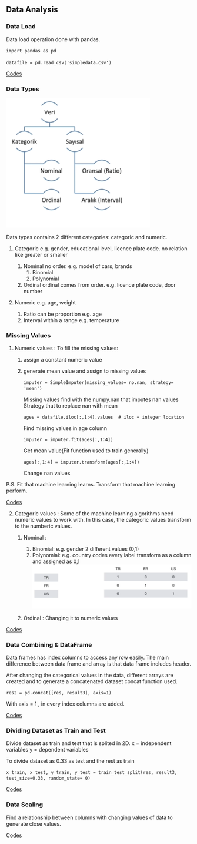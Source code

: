 ## Data Analysis

### Data Load
Data load operation done with pandas.

```
import pandas as pd

datafile = pd.read_csv('simpledata.csv')
```
[Codes](https://github.com/erkanfatma/MachineLearning/blob/main/DataAnalysis/DataLoad.py)

### Data Types
![alt text](https://github.com/erkanfatma/MachineLearning/blob/main/DataAnalysis/img/datatypes.png)

Data types contains 2 different categories: categoric and numeric.
1. Categoric
    e.g. gender, educational level, licence plate code.
    no relation like greater or smaller 

    1. Nominal
        no order.
        e.g. model of cars, brands
        1. Binomial
        2. Polynomial
    2. Ordinal
        ordinal comes from order.
        e.g. licence plate code, door number

2. Numeric
    e.g. age, weight

    1. Ratio
        can be proportion
        e.g. age
    2. Interval
        within a range
        e.g. temperature 

### Missing Values

1. Numeric values :
To fill the missing values: 
    1. assign a constant numeric value
    2. generate mean value and assign to missing values
    
        ```
        imputer = SimpleImputer(missing_values= np.nan, strategy= 'mean')
        ```
        Missing values find with the numpy.nan that imputes nan values
        Strategy that to replace nan with mean 

        
        ```
        ages = datafile.iloc[:,1:4].values  # iloc = integer location
        ```
        Find missing values in age column


        ```
        imputer = imputer.fit(ages[:,1:4])
        ```
        Get mean value(Fit function used to train generally)


        ```
        ages[:,1:4] = imputer.transform(ages[:,1:4]) 
        ```
        Change nan values

P.S. Fit that machine learning learns. Transform that machine learning perform. 

[Codes](https://github.com/erkanfatma/MachineLearning/blob/main/DataAnalysis/MissingNumericValues.py)

2. Categoric values :
Some of the machine learning algorithms need numeric values to work with. In this case, the categoric values transform to the numberic values.

    1. Nominal :
        1. Binomial:
            e.g. gender
            2 different values (0,1)
        2. Polynomial:
            e.g. country codes
            every label transform as a column and assigned as 0,1
            ![alt text](https://github.com/erkanfatma/MachineLearning/blob/main/DataAnalysis/img/polynomialvalues.png)

    2. Ordinal :
        Changing it to numeric values

[Codes](https://github.com/erkanfatma/MachineLearning/blob/main/DataAnalysis/CategoricValues.py)

### Data Combining & DataFrame
Data frames has index columns to access any row easily. The main difference between data frame and array is that data frame includes header.

After changing the categorical values in the data, different arrays are created and to generate a concatenated dataset concat function used. 

```
res2 = pd.concat([res, result3], axis=1)
```
With axis = 1 , in every index columns are added.

[Codes](https://github.com/erkanfatma/MachineLearning/blob/main/DataAnalysis/DataFrame.py)

### Dividing Dataset as Train and Test
Divide dataset as train and test that is splited in 2D. 
x = independent variables
y = dependent variables

To divide dataset as 0.33 as test and the rest as train

```
x_train, x_test, y_train, y_test = train_test_split(res, result3, test_size=0.33, random_state= 0)
```

[Codes](https://github.com/erkanfatma/MachineLearning/blob/main/DataAnalysis/DividingData.py)

### Data Scaling
Find a relationship between columns with changing values of data to generate close values.

[Codes](https://github.com/erkanfatma/MachineLearning/blob/main/DataAnalysis/DataScaling.py)